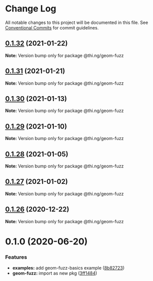 # Change Log

All notable changes to this project will be documented in this file.
See [Conventional Commits](https://conventionalcommits.org) for commit guidelines.

## [0.1.32](https://github.com/thi-ng/umbrella/compare/@thi.ng/geom-fuzz@0.1.31...@thi.ng/geom-fuzz@0.1.32) (2021-01-22)

**Note:** Version bump only for package @thi.ng/geom-fuzz





## [0.1.31](https://github.com/thi-ng/umbrella/compare/@thi.ng/geom-fuzz@0.1.30...@thi.ng/geom-fuzz@0.1.31) (2021-01-21)

**Note:** Version bump only for package @thi.ng/geom-fuzz





## [0.1.30](https://github.com/thi-ng/umbrella/compare/@thi.ng/geom-fuzz@0.1.29...@thi.ng/geom-fuzz@0.1.30) (2021-01-13)

**Note:** Version bump only for package @thi.ng/geom-fuzz





## [0.1.29](https://github.com/thi-ng/umbrella/compare/@thi.ng/geom-fuzz@0.1.28...@thi.ng/geom-fuzz@0.1.29) (2021-01-10)

**Note:** Version bump only for package @thi.ng/geom-fuzz





## [0.1.28](https://github.com/thi-ng/umbrella/compare/@thi.ng/geom-fuzz@0.1.27...@thi.ng/geom-fuzz@0.1.28) (2021-01-05)

**Note:** Version bump only for package @thi.ng/geom-fuzz





## [0.1.27](https://github.com/thi-ng/umbrella/compare/@thi.ng/geom-fuzz@0.1.26...@thi.ng/geom-fuzz@0.1.27) (2021-01-02)

**Note:** Version bump only for package @thi.ng/geom-fuzz





## [0.1.26](https://github.com/thi-ng/umbrella/compare/@thi.ng/geom-fuzz@0.1.25...@thi.ng/geom-fuzz@0.1.26) (2020-12-22)

**Note:** Version bump only for package @thi.ng/geom-fuzz





# 0.1.0 (2020-06-20)


### Features

* **examples:** add geom-fuzz-basics example ([8b82723](https://github.com/thi-ng/umbrella/commit/8b82723c3708c78d5a67376036b661baec8e4ce0))
* **geom-fuzz:** import as new pkg ([3ff1484](https://github.com/thi-ng/umbrella/commit/3ff14848f277bd9dc7b2a009aa0a98d6e1d3df6c))
